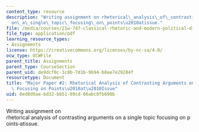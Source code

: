 ```yaml
---
content_type: resource
description: "Writing assignment on rhetorical\_analysis\_of\_contrasting\_arguments\_\
  on\_a\_single\_topic\_focusing\_on\_points\u2010atissue."
file: /media/courses/21w-747-classical-rhetoric-and-modern-political-discourse-fall-2009/8ed8d9aebd32bb5189cd66abc0fb690b_MIT21W_747_01F09_assn04.pdf
file_type: application/pdf
learning_resource_types:
- Assignments
license: https://creativecommons.org/licenses/by-nc-sa/4.0/
ocw_type: OCWFile
parent_title: Assignments
parent_type: CourseSection
parent_uid: de9dcf0c-3c8b-7d1b-9b94-b8ae7e29284f
resourcetype: Document
title: "Major Paper #2: Rhetorical Analysis of Contrasting Arguments on a Single Topic\
  \ Focusing on Points\u2010at\u2010Issue"
uid: 8ed8d9ae-bd32-bb51-89cd-66abc0fb690b
---
```

Writing assignment on rhetorical analysis of contrasting arguments on a single topic focusing on points‐atissue.